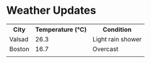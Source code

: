 # Weather Updates

<!-- WEATHER-UPDATE-START -->
<table><tr><th>City</th><th>Temperature (°C)</th><th>Condition</th></tr><tr><td>Valsad</td><td>26.3</td><td>Light rain shower</td></tr><tr><td>Boston</td><td>16.7</td><td>Overcast</td></tr><tr><td></td><td></td><td></td></tr></table>
<!-- WEATHER-UPDATE-END -->
